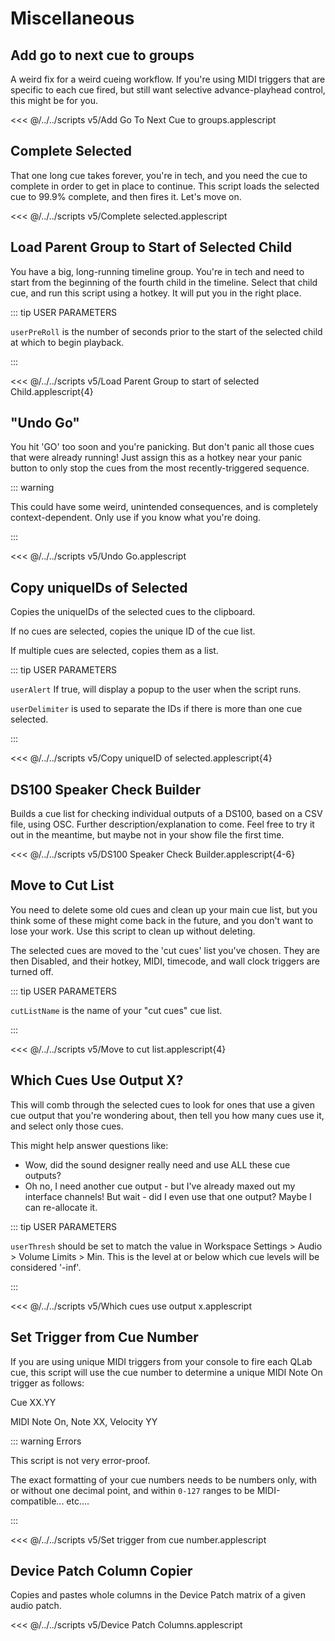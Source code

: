 # Miscellaneous

## Add go to next cue to groups

A weird fix for a weird cueing workflow. If you're using MIDI triggers that are specific to each cue fired, but still want selective advance-playhead control, this might be for you.

<<< @/../../scripts v5/Add Go To Next Cue to groups.applescript

## Complete Selected

That one long cue takes forever, you're in tech, and you need the cue to complete in order to get in place to continue. This script loads the selected cue to 99.9% complete, and then fires it. Let's move on.

<<< @/../../scripts v5/Complete selected.applescript

## Load Parent Group to Start of Selected Child

You have a big, long-running timeline group. You're in tech and need to start from the beginning of the fourth child in the timeline. Select that child cue, and run this script using a hotkey. It will put you in the right place.

::: tip USER PARAMETERS

`userPreRoll` is the number of seconds prior to the start of the selected child at which to begin playback.

:::

<<< @/../../scripts v5/Load Parent Group to start of selected Child.applescript{4}

## "Undo Go"

You hit 'GO' too soon and you're panicking. But don't panic all those cues that were already running! Just assign this as a hotkey near your panic button to only stop the cues from the most recently-triggered sequence.

::: warning

This could have some weird, unintended consequences, and is completely context-dependent. Only use if you know what you're doing.

:::

<<< @/../../scripts v5/Undo Go.applescript

## Copy uniqueIDs of Selected

Copies the uniqueIDs of the selected cues to the clipboard.

If no cues are selected, copies the unique ID of the cue list.

If multiple cues are selected, copies them as a list.

::: tip USER PARAMETERS

`userAlert` If true, will display a popup to the user when the script runs.

`userDelimiter` is used to separate the IDs if there is more than one cue selected.

:::

<<< @/../../scripts v5/Copy uniqueID of selected.applescript{4}

## DS100 Speaker Check Builder

Builds a cue list for checking individual outputs of a DS100, based on a CSV file, using OSC. Further description/explanation to come. Feel free to try it out in the meantime, but maybe not in your show file the first time.

<<< @/../../scripts v5/DS100 Speaker Check Builder.applescript{4-6}

## Move to Cut List

You need to delete some old cues and clean up your main cue list, but you think some of these might come back in the future, and you don't want to lose your work. Use this script to clean up without deleting.

The selected cues are moved to the 'cut cues' list you've chosen. They are then Disabled, and their hotkey, MIDI, timecode, and wall clock triggers are turned off.

::: tip USER PARAMETERS

`cutListName` is the name of your "cut cues" cue list.

:::

<<< @/../../scripts v5/Move to cut list.applescript{4}

## Which Cues Use Output X?

This will comb through the selected cues to look for ones that use a given cue output that you're wondering about, then tell you how many cues use it, and select only those cues.

This might help answer questions like:

- Wow, did the sound designer really need and use ALL these cue outputs?
- Oh no, I need another cue output - but I've already maxed out my interface channels! But wait - did I even use that one output? Maybe I can re-allocate it.

::: tip USER PARAMETERS

`userThresh` should be set to match the value in Workspace Settings > Audio > Volume Limits > Min. This is the level at or below which cue levels will be considered '-inf'.

:::

<<< @/../../scripts v5/Which cues use output x.applescript

## Set Trigger from Cue Number

If you are using unique MIDI triggers from your console to fire each QLab cue, this script will use the cue number to determine a unique MIDI Note On trigger as follows:

Cue XX.YY

MIDI Note On, Note XX, Velocity YY

::: warning Errors

This script is not very error-proof.

The exact formatting of your cue numbers needs to be numbers only, with or without one decimal point, and within `0-127` ranges to be MIDI-compatible... etc....

:::

<<< @/../../scripts v5/Set trigger from cue number.applescript

## Device Patch Column Copier

Copies and pastes whole columns in the Device Patch matrix of a given audio patch.

<<< @/../../scripts v5/Device Patch Columns.applescript
